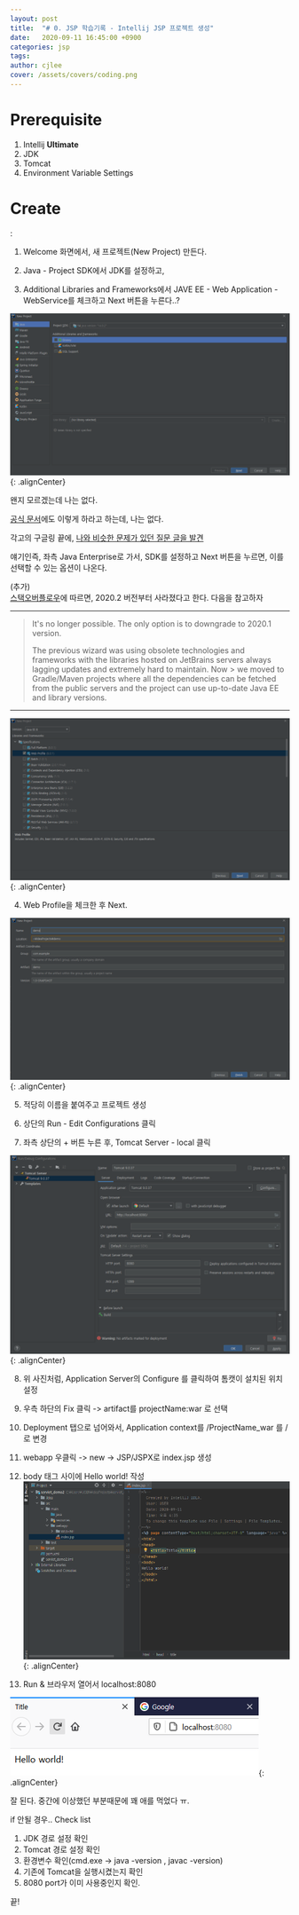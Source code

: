 ```yaml
---
layout: post
title:  "# 0. JSP 학습기록 - Intellij JSP 프로젝트 생성"
date:   2020-09-11 16:45:00 +0900
categories: jsp
tags: 
author: cjlee
cover: /assets/covers/coding.png
---
```


# Prerequisite
1. Intellij **Ultimate**
2. JDK
3. Tomcat
4. Environment Variable Settings

# Create
:

1) Welcome 화면에서, 새 프로젝트(New Project) 만든다.  
   
2) Java - Project SDK에서 JDK를 설정하고,

3) Additional Libraries and Frameworks에서 JAVE EE - Web Application - WebService를 체크하고 Next 버튼을 누른다..?


![failed](/assets/images/2020-09-11-16-47-45_2020-09-11-jsp_project_with_intellij.md.png){: .alignCenter}

왠지 모르겠는데 나는 없다.

[공식 문서](https://www.jetbrains.com/help/idea/preparing-to-develop-a-web-service.html)에도 이렇게 하라고 하는데, 나는 없다.

각고의 구글링 끝에, [나와 비슷한 문제가 있던 질문 글을 발견](https://intellij-support.jetbrains.com/hc/en-us/community/posts/360009485660-No-Java-EE-tab-in-New-Project-)

얘기인즉, 좌측 Java Enterprise로 가서, SDK를 설정하고 Next 버튼을 누르면, 이를 선택할 수 있는 옵션이 나온다.

(추가)  
[스택오버플로우](https://stackoverflow.com/questions/63606475/how-to-create-a-new-java-ee-project-in-intellij-2020-2-without-gradle-or-maven/63606566#63606566)에 따르면, 2020.2 버전부터 사라졌다고 한다. 다음을 참고하자

---

> It's no longer possible. The only option is to downgrade to 2020.1 version.
> 
> The previous wizard was using obsolete technologies and frameworks with the libraries hosted on JetBrains servers always lagging updates and extremely hard to maintain. Now > we moved to Gradle/Maven projects where all the dependencies can be fetched from the public servers and the project can use up-to-date Java EE and library versions.

___


![success](/assets/images/2020-09-11-16-49-58_2020-09-11-jsp_project_with_intellij.md.png){: .alignCenter}

4) Web Profile을 체크한 후 Next.


![framework](/assets/images/2020-09-11-16-52-27_2020-09-11-jsp_project_with_intellij.md.png){: .alignCenter}

5) 적당히 이름을 붙여주고 프로젝트 생성

6) 상단의 Run - Edit Configurations 클릭

7) 좌측 상단의 + 버튼 누른 후, Tomcat Server - local 클릭

![tomcat](/assets/images/2020-09-11-16-58-01_2020-09-11-jsp_project_with_intellij.md.png){: .alignCenter}

8) 위 사진처럼, Application Server의 Configure 를 클릭하여 톰캣이 설치된 위치 설정
   
9) 우측 하단의 Fix 클릭 -> artifact를 projectName:war 로 선택

10) Deployment 탭으로 넘어와서, Application context를 /ProjectName_war 를 /로 변경

11) webapp 우클릭 -> new -> JSP/JSPX로 index.jsp 생성
    
12) body 태그 사이에 Hello world! 작성
![](/assets/images/2020-09-11-17-05-16_2020-09-11-jsp_project_with_intellij.md.png){: .alignCenter}

13) Run & 브라우저 열어서 localhost:8080

![done](/assets/images/2020-09-11-17-04-17_2020-09-11-jsp_project_with_intellij.md.png){: .alignCenter}

잘 된다. 중간에 이상했던 부분때문에 꽤 애를 먹었다 ㅠ.

if 안될 경우.. Check list
1. JDK 경로 설정 확인
2. Tomcat 경로 설정 확인
3. 환경변수 확인(cmd.exe -> java -version , javac -version)
4. 기존에 Tomcat을 실행시켰는지 확인
5. 8080 port가 이미 사용중인지 확인.

끝!